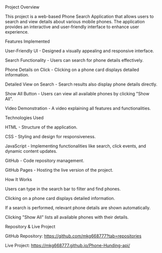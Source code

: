 Project Overview

This project is a web-based Phone Search Application that allows users to search and view details about various mobile phones. The application provides an interactive and user-friendly interface to enhance user experience.

Features Implemented

User-Friendly UI - Designed a visually appealing and responsive interface.

Search Functionality - Users can search for phone details effectively.

Phone Details on Click - Clicking on a phone card displays detailed information.

Detailed View on Search - Search results also display phone details directly.

Show All Button - Users can view all available phones by clicking "Show All".

Video Demonstration - A video explaining all features and functionalities.

Technologies Used

HTML - Structure of the application.

CSS - Styling and design for responsiveness.

JavaScript - Implementing functionalities like search, click events, and dynamic content updates.

GitHub - Code repository management.

GitHub Pages - Hosting the live version of the project.

How It Works

Users can type in the search bar to filter and find phones.

Clicking on a phone card displays detailed information.

If a search is performed, relevant phone details are shown automatically.

Clicking "Show All" lists all available phones with their details.

Repository & Live Project

GitHub Repository: https://github.com/mkg668777?tab=repositories

Live Project: https://mkg668777.github.io/Phone-Hunding-api/
